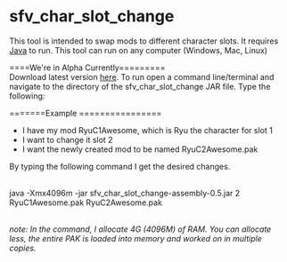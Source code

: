 # sfv_char_slot_change
This tool is intended to swap mods to different character slots.  It requires <a href="https://www.oracle.com/technetwork/java/javase/downloads/jdk13-downloads-5672538.html">Java</a> to run.  This tool can run on any computer (Windows, Mac, Linux)

====We're in Alpha Currently=========<br>
Download latest version <a href="https://drive.google.com/open?id=13hqrrF7PLuSCSeNs8OAvHmsAPkkfj1jQ">here</a>.
To run open a command line/terminal and navigate to the directory of the sfv_char_slot_change JAR file. Type the following:

=======Example ================<br>
<ul>
<li>I have my mod RyuC1Awesome, which is Ryu the character for slot 1</li>
<li>I want to change it slot 2</li>
<li>I want the newly created mod to be named RyuC2Awesome.pak</li>
</ul>
By typing the following command I get the desired changes.<br><br>

java -Xmx4096m -jar sfv_char_slot_change-assembly-0.5.jar 2 RyuC1Awesome.pak RyuC2Awesome.pak

<br><i>note: In the command, I allocate 4G (4096M) of RAM.  You can allocate less, the entire PAK is loaded into memory and worked on in multiple copies.</i> 